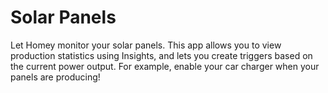 # Solar Panels

Let Homey monitor your solar panels. This app allows you to view production statistics using Insights, and lets you create triggers based on the current power output. For example, enable your car charger when your panels are producing!